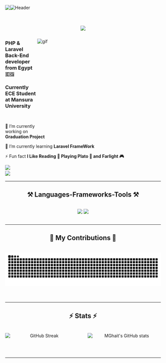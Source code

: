 ![Header](https://user-images.githubusercontent.com/80781196/190216139-7697aa5a-c9a0-4bd6-80bf-3aca76a2e1c8.gif)
<img align="left" src="https://visitor-badge.laobi.icu/badge?page_id=MGhait.MGhait" />

<h1 align="center">
    <img src="https://readme-typing-svg.herokuapp.com/?font=Righteous&size=35&center=true&vCenter=true&width=700&height=70&duration=4500&lines=Hi+There+!+👋;+I'm+Mohamed+Ghait+!;Laravel+Back-End+Developer" />
</h1>
<img align="right" width="400" height=300 src="https://github.com/user-attachments/assets/ed4d4dd5-1d8e-4fde-89dc-2250f3dad699" alt="gif" /> 
<h3 align="left">PHP & Laravel Back-End developer from Egypt 🇪🇬️</h3>
<h3 align="left">Currently ECE Student at Mansura University</h3>


<br/>
<div align="left">
 
 🔭 I’m currently working on **Graduation Project**
 
 🌱 I’m currently learning **Laravel FrameWork**

⚡ Fun fact **I Like Reading 📖 Playing Plato 🎲 and Farlight 🎮** 

 </div>
 
<div align="left"> 
  <a href="mailto:mghait@std.mans.edu.eg">
    <img src="https://img.shields.io/badge/Gmail-333333?style=for-the-badge&logo=gmail&logoColor=red" />
  </a>
    <br />
  <a href="https://www.linkedin.com/in/mohamed-ghait304/" target="_blank">
    <img src="https://img.shields.io/badge/LinkedIn-0077B5?style=for-the-badge&logo=linkedin&logoColor=white" target="_blank" />
  </a>
    <!--
  <a href="https://MGhait.github.io" target="_blank">
     <img src="https://img.shields.io/badge/Portfolio-FF5722?style=for-the-badge&logo=todoist&logoColor=white" target="_blank" />
  </a> 
    -->
</div>

 <hr clear="left"/> 
 
<h2 align="center">⚒️ Languages-Frameworks-Tools ⚒️</h2>
<br/>
<div align="center">
  <!-- react, -->
    <img src="https://skillicons.dev/icons?i=linux,ubuntu,redhat,github,git,html,css,phpstorm,vscode,vim,emacs,discord,heroku" />
    <img src="https://skillicons.dev/icons?i=docker,nginx,laravel,tailwind,bootstrap,postman,mysql,notion,ps,ai,bash,php,cpp,java,javascript"/><br>
</div>

<br/>
<hr/>

<div align="center">
  <h2>🐢 My Contributions 🐢</h2>
  <br>
  <img alt="snake eating my contributions" src="https://raw.githubusercontent.com/MGhait/MGhait/output/github-contribution-grid-snake.svg" />
  <br/><br/><br/>
</div>

<hr/>

<h2 align="center">⚡ Stats ⚡</h2>
<br>
<div align=center>
<!--   <a href="https://git.io/streak-stats">
    <img align="left" width="47%" src="https://streak-stats.demolab.com/?user=MGhait&count_private=true&theme=vue-dark&border_radius=10" alt="streak stats" alt="GitHub Streak" />
  </a>
  <a href="https://github.com/anuraghazra/github-readme-stats">
  <img align="right" width="47%" src="https://github-readme-stats.vercel.app/api?username=MGhait&count_private=true&theme=vue-dark&border_radius=10" alt="MGhait's GitHub stats" />
  </a>
  <br/> -->
<!--   //https://github-readme-stats-ruby-one.vercel.app/-->
    <a href="https://git.io/streak-stats">
  <img align="left" width="47%" src="https://streak-stats.demolab.com?user=MGhait&theme=vue-dark&date=20240928" alt="GitHub Streak" />
</a>
<a href="https://github.com/anuraghazra/github-readme-stats">
  <img align="right" width="47%" src="https://github-readme-stats.vercel.app/api?username=MGhait&count_private=true&theme=vue-dark&border_radius=10&cache_seconds=1800" alt="MGhait's GitHub stats" />
</a>
    <br/>
</div>

<br/><br/>

<hr/>

<br/>
